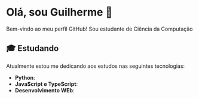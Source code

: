 # Olá, sou Guilherme 👋

Bem-vindo ao meu perfil GitHub! Sou estudante de Ciência da Computação
## 🎓 Estudando
Atualmente estou me dedicando aos estudos nas seguintes tecnologias:
- **Python**:
- **JavaScript e TypeScript**: 
- **Desenvolvimento WEb**: 
